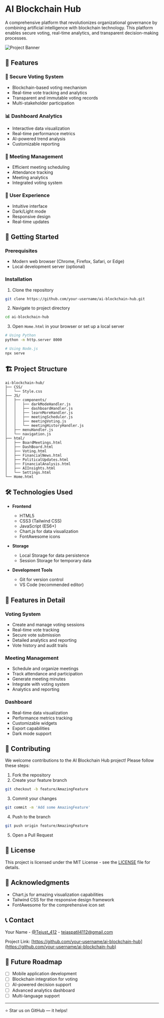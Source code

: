 # AI Blockchain Hub

A comprehensive platform that revolutionizes organizational governance by combining artificial intelligence with blockchain technology. This platform enables secure voting, real-time analytics, and transparent decision-making processes.

![Project Banner](path_to_banner_image.png) <!-- You can add a project banner image later -->

## 🌟 Features

### 🔐 Secure Voting System
- Blockchain-based voting mechanism
- Real-time vote tracking and analytics
- Transparent and immutable voting records
- Multi-stakeholder participation

### 📊 Dashboard Analytics
- Interactive data visualization
- Real-time performance metrics
- AI-powered trend analysis
- Customizable reporting

### 🤝 Meeting Management
- Efficient meeting scheduling
- Attendance tracking
- Meeting analytics
- Integrated voting system

### 🎨 User Experience
- Intuitive interface
- Dark/Light mode
- Responsive design
- Real-time updates

## 🚀 Getting Started

### Prerequisites
- Modern web browser (Chrome, Firefox, Safari, or Edge)
- Local development server (optional)

### Installation

1. Clone the repository
```bash
git clone https://github.com/your-username/ai-blockchain-hub.git
```

2. Navigate to project directory
```bash
cd ai-blockchain-hub
```

3. Open `Home.html` in your browser or set up a local server
```bash
# Using Python
python -m http.server 8000

# Using Node.js
npx serve
```

## 🏗️ Project Structure

```
ai-blockchain-hub/
├── CSS/
│   └── Style.css
├── JS/
│   ├── components/
│   │   ├── darkModeHandler.js
│   │   ├── dashboardHandler.js
│   │   ├── learnMoreHandler.js
│   │   ├── meetingScheduler.js
│   │   ├── meetingVoting.js
│   │   └── meetingHistoryHandler.js
│   ├── menuHandler.js
│   └── navigation.js
├── html/
│   ├── BoardMeetings.html
│   ├── DashBoard.html
│   ├── Voting.html
│   ├── FinancialNews.html
│   ├── PoliticalUpdates.html
│   ├── FinancialAnalysis.html
│   ├── AIInsights.html
│   └── Settings.html
└── Home.html
```

## 🛠️ Technologies Used

- **Frontend**
  - HTML5
  - CSS3 (Tailwind CSS)
  - JavaScript (ES6+)
  - Chart.js for data visualization
  - FontAwesome icons

- **Storage**
  - Local Storage for data persistence
  - Session Storage for temporary data

- **Development Tools**
  - Git for version control
  - VS Code (recommended editor)

## 📱 Features in Detail

### Voting System
- Create and manage voting sessions
- Real-time vote tracking
- Secure vote submission
- Detailed analytics and reporting
- Vote history and audit trails

### Meeting Management
- Schedule and organize meetings
- Track attendance and participation
- Generate meeting minutes
- Integrate with voting system
- Analytics and reporting

### Dashboard
- Real-time data visualization
- Performance metrics tracking
- Customizable widgets
- Export capabilities
- Dark mode support

## 🤝 Contributing

We welcome contributions to the AI Blockchain Hub project! Please follow these steps:

1. Fork the repository
2. Create your feature branch
```bash
git checkout -b feature/AmazingFeature
```
3. Commit your changes
```bash
git commit -m 'Add some AmazingFeature'
```
4. Push to the branch
```bash
git push origin feature/AmazingFeature
```
5. Open a Pull Request

## 📄 License

This project is licensed under the MIT License - see the [LICENSE](LICENSE) file for details.

## 🙏 Acknowledgments

- Chart.js for amazing visualization capabilities
- Tailwind CSS for the responsive design framework
- FontAwesome for the comprehensive icon set

## 📞 Contact

Your Name - [@Tejust_412](https://x.com/Tejust_412) - tejaspatil4112@gmail.com

Project Link: [https://github.com/your-username/ai-blockchain-hub](https://github.com/your-username/ai-blockchain-hub)

## 🔮 Future Roadmap

- [ ] Mobile application development
- [ ] Blockchain integration for voting
- [ ] AI-powered decision support
- [ ] Advanced analytics dashboard
- [ ] Multi-language support

---
⭐️ Star us on GitHub — it helps! 
